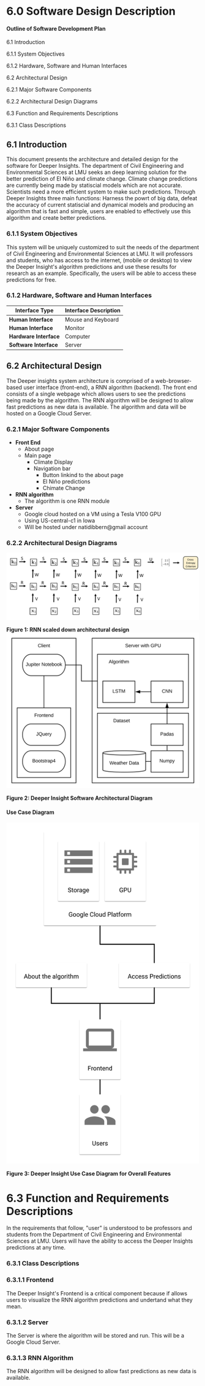 # 6.0 Software Design Description

#### Outline of Software Development Plan

6.1 Introduction

6.1.1 System Objectives

6.1.2 Hardware, Software and Human Interfaces

6.2 Architectural Design

6.2.1 Major Software Components

6.2.2 Architectural Design Diagrams

6.3 Function and Requirements Descriptions

6.3.1 Class Descriptions

## 6.1 Introduction

This document presents the architecture and detailed design for the software for Deeper Insights. The department of Civil Engineering and Environmental Sciences at LMU seeks an deep learning solution for the better prediction of El Niño and climate change. Climate change predictions are currently being made by statiscial models which are not accurate. Scientists need a more efficient system to make such predictions. Through Deeper Insights three main functions: Harness the powrt of big data, defeat the accuracy of current statiscial and dynamical models and producing an algorithm that is fast and simple, users are enabled to effectively use this algorithm and create better predictions.

### 6.1.1 System Objectives

This system will be uniquely customized to suit the needs of the department of Civil Engineering and Environmental Sciences at LMU.  It will professors and students, who has access to the internet,
(mobile or desktop) to view the Deeper Insight's algorithm predictions and use these results for research as an example. Specifically, the users will be able to access these predictions  for free.

### 6.1.2 Hardware, Software and Human Interfaces

| **Interface   Type**   | **Interface   Description** |
| ---------------------- | --------------------------- |
| **Human Interface**    | Mouse and Keyboard          |
| **Human Interface**    | Monitor                     |
| **Hardware Interface** | Computer                    |
| **Software Interface** | Server                      |

## 6.2 Architectural Design

The Deeper insights system architecture is comprised of a web-browser-based user interface (front-end), a RNN algorithm (backend). The front end consists of a single webpage which allows users to see the predictions being made by the algorithm. The RNN algorithm will be designed to allow fast predictions as new data is available. The algorithm and data will be hosted on a Google Cloud Server.

### 6.2.1 Major Software Components

* **Front End** 
  * About page
  * Main page
    * Climate Display
    * Navigation bar
      * Button linkind to the about page
      * El Niño predictions
      * Chimate Change
* **RNN algorithm**
  * The algorithm is one RNN module
* **Server**
  * Google cloud hosted on a VM using a Tesla V100 GPU
  * Using US-central-c1 in Iowa
  *  Will be hosted under natidibbern@gmail account

### 6.2.2 Architectural Design Diagrams

![RNN-architecture-design](./RNN-architecture-design.png)

**Figure 1: RNN scaled down architectural design**![Architectual Design Diagram](./Architectual-Design-Diagram.svg)

**Figure 2: Deeper Insight Software Architectural Diagram**

#### Use Case Diagram

![Use Case Diagram](./Use-Case-Diagram.svg)

**Figure 3: Deeper Insight Use Case Diagram for Overall Features**

# 6.3 Function and Requirements Descriptions

 In the requirements that follow, "user" is understood to be professors and students from the Department of Civil Engineering and Environmental Sciences at LMU. Users will have the ability to access the Deeper Insights predictions at any time.

### 6.3.1 Class Descriptions

### 6.3.1.1  Frontend

The Deeper Insight's Frontend is a critical component  because if allows users to visualize the RNN algorithm predictions and undertand what they mean. 

### 6.3.1.2  Server

The Server  is where the algorithm will be stored and run. This will be a Google Cloud Server.

### 6.3.1.3 RNN Algorithm

The RNN algorithm will be designed to allow fast predictions as new data is available.